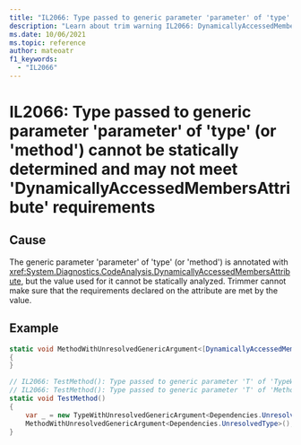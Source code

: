 ```yaml
---
title: "IL2066: Type passed to generic parameter 'parameter' of 'type' (or 'method') cannot be statically determined and may not meet 'DynamicallyAccessedMembersAttribute' requirements."
description: "Learn about trim warning IL2066: DynamicallyAccessedMembersGenericParameterCannotBeStaticallyDetermined"
ms.date: 10/06/2021
ms.topic: reference
author: mateoatr
f1_keywords:
  - "IL2066"
---
```

# IL2066: Type passed to generic parameter 'parameter' of 'type' (or 'method') cannot be statically determined and may not meet 'DynamicallyAccessedMembersAttribute' requirements

## Cause

The generic parameter 'parameter' of 'type' (or 'method') is annotated with <xref:System.Diagnostics.CodeAnalysis.DynamicallyAccessedMembersAttribute>, but the value used for it cannot be statically analyzed. Trimmer cannot make sure that the requirements declared on the attribute are met by the value.

## Example

```C#
static void MethodWithUnresolvedGenericArgument<[DynamicallyAccessedMembers (DynamicallyAccessedMemberTypes.PublicMethods)] T>()
{
}

// IL2066: TestMethod(): Type passed to generic parameter 'T' of 'TypeWithUnresolvedGenericArgument<T>' can not be statically determined and may not meet 'DynamicallyAccessedMembersAttribute' requirements.
// IL2066: TestMethod(): Type passed to generic parameter 'T' of 'MethodWithUnresolvedGenericArgument<T>()' can not be statically determined and may not meet 'DynamicallyAccessedMembersAttribute' requirements.
static void TestMethod()
{
    var _ = new TypeWithUnresolvedGenericArgument<Dependencies.UnresolvedType>();
    MethodWithUnresolvedGenericArgument<Dependencies.UnresolvedType>();
}
```
